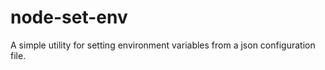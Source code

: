 node-set-env
============

A simple utility for setting environment variables from a json configuration file.